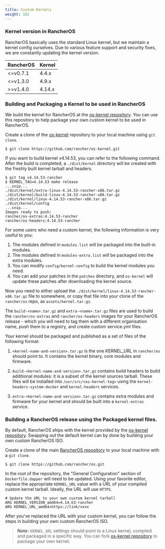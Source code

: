 ```yaml
---
title: Custom Kernels
weight: 181
---
```


### Kernel version in RancherOS

RancherOS basically uses the standard Linux kernel, but we maintain a kernel config ourselves. Due to various feature support and security fixes, we are constantly updating the kernel version.

RancherOS | Kernel
--------- | ------
<=v0.7.1  | 4.4.x
<=v1.3.0  | 4.9.x
>=v1.4.0  | 4.14.x

### Building and Packaging a Kernel to be used in RancherOS

We build the kernel for RancherOS at the [os-kernel repository](https://github.com/rancher/os-kernel). You can use this repository to help package your own custom kernel to be used in RancherOS.

Create a clone of the [os-kernel](https://github.com/rancher/os-kernel) repository to your local machine using `git clone`.

```
$ git clone https://github.com/rancher/os-kernel.git
```

If you want to build kernel v4.14.53, you can refer to the following command. After the build is completed, a `./dist/kernel` directory will be created with the freshly built kernel tarball and headers.

```
$ git tag v4.14.53-rancher
$ KERNEL_TAG=4.14.53 make release
...snip...
./dist/kernel/extra-linux-4.14.53-rancher-x86.tar.gz
./dist/kernel/build-linux-4.14.53-rancher-x86.tar.gz
./dist/kernel/linux-4.14.53-rancher-x86.tar.gz
./dist/kernel/config
...snip...
Images ready to push:
rancher/os-extras:4.14.53-rancher
rancher/os-headers:4.14.53-rancher
 ```
For some users who need a custom kernel, the following information is very useful to you:

1. The modules defined in `modules.list`  will be packaged into the built-in modules.
2. The modules defined in `modules-extra.list`  will be packaged into the extra modules.
3. You can modify `config/kernel-config` to build the kernel modules you need.
4. You can add your patches in the `patches` directory, and `os-kernel` will update these patches after downloading the kernel source.

Now you need to either upload the `./dist/kernel/linux-4.14.53-rancher-x86.tar.gz` file to somewhere, or copy that file into your clone of the `rancher/os` repo, as `assets/kernel.tar.gz`.

The `build-<name>.tar.gz` and `extra-<name>.tar.gz` files are used to build the `rancher/os-extras` and `rancher/os-headers` images for your RancherOS release - which you will need to tag them with a different organisation name, push them to a registry, and create custom service.yml files.

Your kernel should be packaged and published as a set of files of the following format:

1. `<kernel-name-and-version>.tar.gz` is the one KERNEL_URL in `rancher/os` should point to. It contains the kernel binary, core modules and firmware.

2. `build-<kernel-name-and-version>.tar.gz` contains build headers to build additional modules: it is a subset of the kernel sources tarball. These files will be installed into `/usr/src/<os-kernel-tag>` using the `kernel-headers-system-docker` and `kernel-headers` services.

3. `extra-<kernel-name-and-version>.tar.gz` contains extra modules and firmware for your kernel and should be built into a `kernel-extras` service.

### Building a RancherOS release using the Packaged kernel files.

By default, RancherOS ships with the kernel provided by the [os-kernel repository](https://github.com/rancher/os-kernel). Swapping out the default kernel can by done by building your own custom RancherOS ISO.

Create a clone of the main [RancherOS repository](https://github.com/rancher/os) to your local machine with a `git clone`.

```
$ git clone https://github.com/rancher/os.git
```

In the root of the repository, the "General Configuration" section of `Dockerfile.dapper` will need to be updated. Using your favorite editor, replace the appropriate `KERNEL_URL` value with a URL of your compiled custom kernel tarball. Ideally, the URL will use `HTTPS`.

```
# Update the URL to your own custom kernel tarball
ARG KERNEL_VERSION_amd64=4.14.63-rancher
ARG KERNEL_URL_amd64=https://link/xxxx
```

After you've replaced the URL with your custom kernel, you can follow the steps in building your own custom RancherOS ISO.

> **Note:** `KERNEL_URL` settings should point to a Linux kernel, compiled and packaged in a specific way. You can fork [os-kernel repository](https://github.com/rancher/os-kernel) to package your own kernel.
